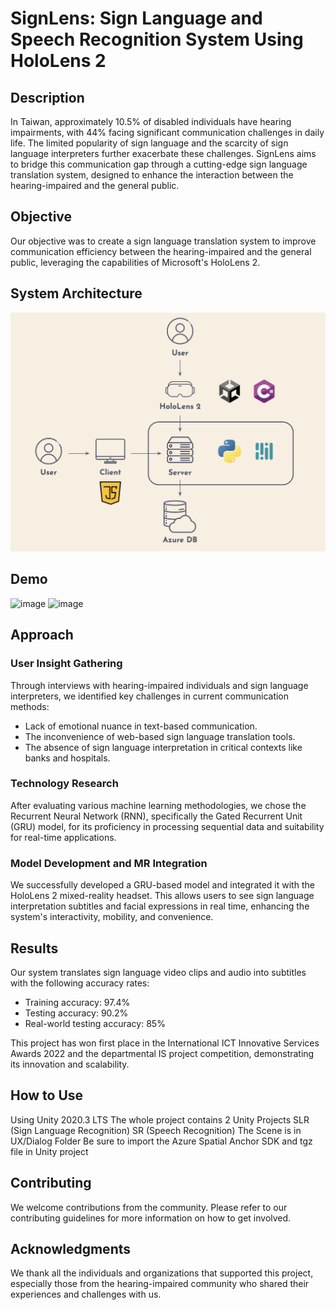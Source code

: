 # SignLens: Sign Language and Speech Recognition System Using HoloLens 2

## Description

In Taiwan, approximately 10.5% of disabled individuals have hearing impairments, with 44% facing significant communication challenges in daily life. The limited popularity of sign language and the scarcity of sign language interpreters further exacerbate these challenges. SignLens aims to bridge this communication gap through a cutting-edge sign language translation system, designed to enhance the interaction between the hearing-impaired and the general public.

## Objective

Our objective was to create a sign language translation system to improve communication efficiency between the hearing-impaired and the general public, leveraging the capabilities of Microsoft's HoloLens 2.

## System Architecture

![image](SignLens-System_Architecture.jpeg)


## Demo
![image](聽人使用者視角.gif)
![image](聽障使用者視角.gif)


## Approach

### User Insight Gathering

Through interviews with hearing-impaired individuals and sign language interpreters, we identified key challenges in current communication methods:
- Lack of emotional nuance in text-based communication.
- The inconvenience of web-based sign language translation tools.
- The absence of sign language interpretation in critical contexts like banks and hospitals.

### Technology Research

After evaluating various machine learning methodologies, we chose the Recurrent Neural Network (RNN), specifically the Gated Recurrent Unit (GRU) model, for its proficiency in processing sequential data and suitability for real-time applications.

### Model Development and MR Integration

We successfully developed a GRU-based model and integrated it with the HoloLens 2 mixed-reality headset. This allows users to see sign language interpretation subtitles and facial expressions in real time, enhancing the system's interactivity, mobility, and convenience.

## Results

Our system translates sign language video clips and audio into subtitles with the following accuracy rates:
- Training accuracy: 97.4%
- Testing accuracy: 90.2%
- Real-world testing accuracy: 85%

This project has won first place in the International ICT Innovative Services Awards 2022 and the departmental IS project competition, demonstrating its innovation and scalability.

## How to Use
Using Unity 2020.3 LTS
The whole project contains 2 Unity Projects
SLR (Sign Language Recognition)
SR  (Speech Recognition)
The Scene is in UX/Dialog Folder
Be sure to import the Azure Spatial Anchor SDK and tgz file in Unity project
## Contributing

We welcome contributions from the community. Please refer to our contributing guidelines for more information on how to get involved.


## Acknowledgments

We thank all the individuals and organizations that supported this project, especially those from the hearing-impaired community who shared their experiences and challenges with us.

